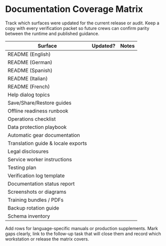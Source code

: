 # Documentation Coverage Matrix

Track which surfaces were updated for the current release or audit. Keep a copy
with every verification packet so future crews can confirm parity between the
runtime and published guidance.

| Surface | Updated? | Notes |
| --- | --- | --- |
| README (English) |  |  |
| README (German) |  |  |
| README (Spanish) |  |  |
| README (Italian) |  |  |
| README (French) |  |  |
| Help dialog topics |  |  |
| Save/Share/Restore guides |  |  |
| Offline readiness runbook |  |  |
| Operations checklist |  |  |
| Data protection playbook |  |  |
| Automatic gear documentation |  |  |
| Translation guide & locale exports |  |  |
| Legal disclosures |  |  |
| Service worker instructions |  |  |
| Testing plan |  |  |
| Verification log template |  |  |
| Documentation status report |  |  |
| Screenshots or diagrams |  |  |
| Training bundles / PDFs |  |  |
| Backup rotation guide |  |  |
| Schema inventory |  |  |

Add rows for language-specific manuals or production supplements. Mark gaps
clearly, link to the follow-up task that will close them and record which
workstation or release the matrix covers.

